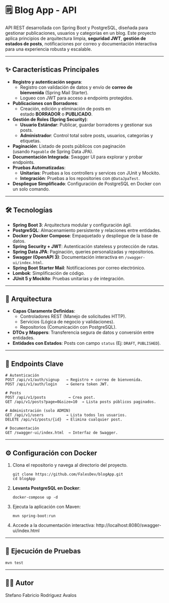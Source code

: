 # 🗒️ Blog App - API

API REST desarrollada con Spring Boot y PostgreSQL, diseñada para gestionar publicaciones, usuarios y categorías en un blog. Este proyecto aplica principios de arquitectura limpia, **seguridad JWT**, **gestión de estados de posts**, notificaciones por correo y documentación interactiva para una experiencia robusta y escalable.

---
## ✨ Características Principales

- **Registro y autenticación segura**:
    - Registro con validación de datos y envío de **correo de bienvenida** (Spring Mail Starter).
    - Logueo con JWT para acceso a endpoints protegidos.
- **Publicaciones con Borradores**:
    - Creación, edición y eliminación de posts en estado **BORRADOR** o **PUBLICADO**.
- **Gestión de Roles (Spring Security)**:
    - **Usuario Estándar**: Publicar, guardar borradores y gestionar sus posts.
    - **Administrador**: Control total sobre posts, usuarios, categorías y etiquetas.
- **Paginación**: Listado de posts públicos con paginación (usando `Pageable` de Spring Data JPA).
- **Documentación Integrada**: Swagger UI para explorar y probar endpoints.
- **Pruebas Automatizadas**:
    - **Unitarias**: Pruebas a los controllers y services con JUnit y Mockito.
    - **Integración**: Pruebas a los repositories con `@DataJpaTest`.
- **Despliegue Simplificado**: Configuración de PostgreSQL en Docker con un solo comando.

---
## 🛠 **Tecnologías**

- **Spring Boot 3**: Arquitectura modular y configuración ágil.
- **PostgreSQL**: Almacenamiento persistente y relaciones entre entidades.
- **Docker y Docker Compose**: Empaquetado y despliegue de la base de datos.
- **Spring Security + JWT**: Autenticación stateless y protección de rutas.
- **Spring Data JPA**: Paginación, queries personalizadas y repositorios.
- **Swagger (OpenAPI 3)**: Documentación interactiva en `/swagger-ui/index.html`.
- **Spring Boot Starter Mail**: Notificaciones por correo electrónico.
- **Lombok**: Simplificación de código.
- **JUnit 5 y Mockito**: Pruebas unitarias y de integración.

---
## 🧩 **Arquitectura**

- **Capas Claramente Definidas**:
    - Controladores REST (Manejo de solicitudes HTTP).
    - Servicios (Lógica de negocio y validaciones).
    - Repositorios (Comunicación con PostgreSQL).
- **DTOs y Mappers**: Transferencia segura de datos y conversión entre entidades.
- **Entidades con Estados**: Posts con campo `status` (Ej: `DRAFT`, `PUBLISHED`).

---
## 🔌 **Endpoints Clave**

```plaintext
# Autenticación  
POST /api/v1/auth/signup   → Registro + correo de bienvenida.  
POST /api/v1/auth/login    → Genera token JWT.  

# Posts  
POST /api/v1/posts          → Crea post.
GET /api/v1/posts?page=0&size=10  → Lista posts públicos paginados.  

# Administración (solo ADMIN)  
GET /api/v1/users          → Lista todos los usuarios.  
DELETE /api/v1/posts/{id}  → Elimina cualquier post.  

# Documentación  
GET /swagger-ui/index.html  → Interfaz de Swagger.  
```

---
## ⚙️ **Configuración con Docker**

1. Clona el repositorio y navega al directorio del proyecto.
   ```shell
   git clone https://github.com/FalesDev/blogApp.git
   cd blogApp
   ```
2. **Levanta PostgreSQL en Docker**:
   ```shell
   docker-compose up -d
   ```
3. Ejecuta la aplicación con Maven:
   ```shell
   mvn spring-boot:run
   ```
4. Accede a la documentación interactiva:
   http://localhost:8080/swagger-ui/index.html

---
## 🧪 Ejecución de Pruebas

```shell
mvn test
```

---
## 🧑‍💻 Autor

Stefano Fabricio Rodriguez Avalos

